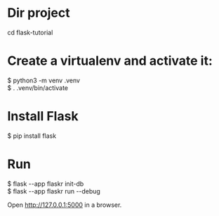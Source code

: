 # Dir project
cd flask-tutorial  

# Create a virtualenv and activate it:  
$ python3 -m venv .venv  
$ . .venv/bin/activate  

# Install Flask  
$ pip install flask  

# Run  
$ flask --app flaskr init-db  
$ flask --app flaskr run --debug  

Open http://127.0.0.1:5000 in a browser.  